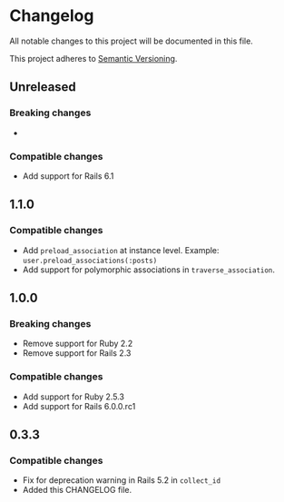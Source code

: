 # Changelog
All notable changes to this project will be documented in this file.

This project adheres to [Semantic Versioning](http://semver.org/spec/v2.0.0.html).

## Unreleased

### Breaking changes
-

### Compatible changes
- Add support for Rails 6.1

## 1.1.0

### Compatible changes
- Add `preload_association` at instance level. Example: `user.preload_associations(:posts)`
- Add support for polymorphic associations in `traverse_association`.

## 1.0.0

### Breaking changes
- Remove support for Ruby 2.2
- Remove support for Rails 2.3

### Compatible changes
- Add support for Ruby 2.5.3
- Add support for Rails 6.0.0.rc1

## 0.3.3

### Compatible changes

- Fix for deprecation warning in Rails 5.2 in `collect_id`
- Added this CHANGELOG file.
